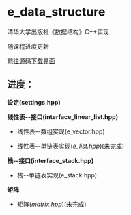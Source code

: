 # e_data_structure
清华大学出版社《数据结构》C++实现

随课程进度更新

[前往源码下载界面](github.com/pxxxl/e_data_structure/releases)

## 进度：

**设定(settings.hpp)**

**线性表--接口(interface_linear_list.hpp)**

* 线性表--数组实现(e_vector.hpp)

* 线性表--单链表实现(*e_list.hpp*)(未完成)

**栈--接口(interface_stack.hpp)**

* 栈--单链表实现(e_stack.hpp)

**矩阵**

* 矩阵(*matrix.hpp*)(未完成)

